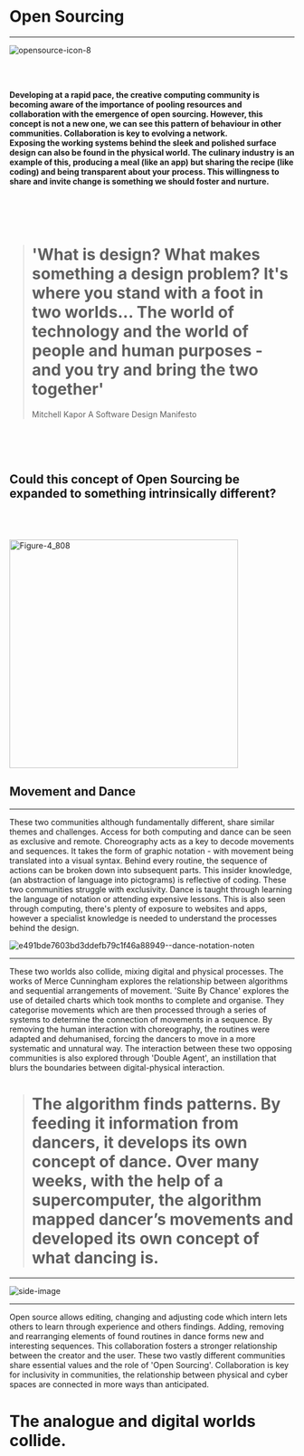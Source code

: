 
<br />
<br />
<br />

# Open Sourcing
---------------------------------------------------------------------------------------

![opensource-icon-8](https://user-images.githubusercontent.com/93981347/141283792-0213a421-dcfa-43e6-91a9-b484b7d1eae2.png)

<br />
<br />


**Developing at a rapid pace, the creative computing community is becoming aware of the importance of pooling resources and collaboration with the emergence of open sourcing. However, this concept is not a new one, we can see this pattern of behaviour in other communities. Collaboration is key to evolving a network.
<br /> Exposing the working systems behind the sleek and polished surface design can also be found in the physical world. The culinary industry is an example of this, producing a meal (like an app) but sharing the recipe (like coding) and being transparent about your process. This willingness to share and invite change is something we should foster and nurture.**

<br />
<br />
<br />

> # 'What is design? What makes something a design problem? It's where you stand with a foot in two worlds... The world of technology and the world of people and human purposes - and you try and bring the two together' 
> Mitchell Kapor  A Software Design Manifesto




<br />
<br />
<br />

## Could this concept of Open Sourcing be expanded to something intrinsically different?

<br />
<br />
<br />

<img width="404" alt="Figure-4_808" src="https://user-images.githubusercontent.com/93981347/141178904-a83fe8b9-88ac-4a84-a066-a1dee49d0c12.png">

## Movement and Dance
-----------

These two communities although fundamentally different, share similar themes and challenges. Access for both computing and dance can be seen as exclusive and remote. Choreography acts as a key to decode movements and sequences. It takes the form of graphic notation - with movement being translated into a visual syntax. Behind every routine, the sequence of actions can be broken down into subsequent parts. This insider knowledge, (an abstraction of language into pictograms) is reflective of coding. These two communities struggle with exclusivity. Dance is taught through learning the language of notation or attending expensive lessons. This is also seen through computing, there's plenty of exposure to websites and apps, however a specialist knowledge is needed to understand the processes behind the design.

![e491bde7603bd3ddefb79c1f46a88949--dance-notation-noten](https://user-images.githubusercontent.com/93981347/140969190-3258f7e9-64c9-4397-809c-f495a250bdff.jpg)


>

---------------------------------------------------------------------------------------------

These two worlds also collide, mixing digital and physical processes. The works of Merce Cunningham explores the relationship between algorithms and sequential arrangements of movement. 'Suite By Chance' explores the use of detailed charts which took months to complete and organise. They categorise movements which are then processed through a series of systems to determine the connection of movements in a sequence. By removing the human interaction with choreography, the routines were adapted and dehumanised, forcing the dancers to move in a more systematic and unnatural way. The interaction between these two opposing communities is also explored through 'Double Agent', an instillation that blurs the boundaries between digital-physical interaction.

> # The algorithm finds patterns. By feeding it information from dancers, it develops its own concept of dance. Over many weeks, with the help of a supercomputer, the algorithm mapped dancer’s movements and developed its own concept of what dancing is.


----------------------------------------------------------------------------------------------





![side-image](https://user-images.githubusercontent.com/93981347/140969513-d1f62525-4cda-4700-8b1f-cb6cebfc7993.png)

-----------------------------------------------------------------------------------------------


Open source allows editing, changing and adjusting code which intern lets others to learn through experience and others findings.  Adding, removing and rearranging elements of found routines in dance forms new and interesting sequences. This collaboration fosters a stronger relationship between the creator and the user. These two vastly different communities share essential values and the role of 'Open Sourcing'. Collaboration is key for inclusivity in communities, the relationship between physical and cyber spaces are connected in more ways than anticipated. 


# The analogue and digital worlds collide.



